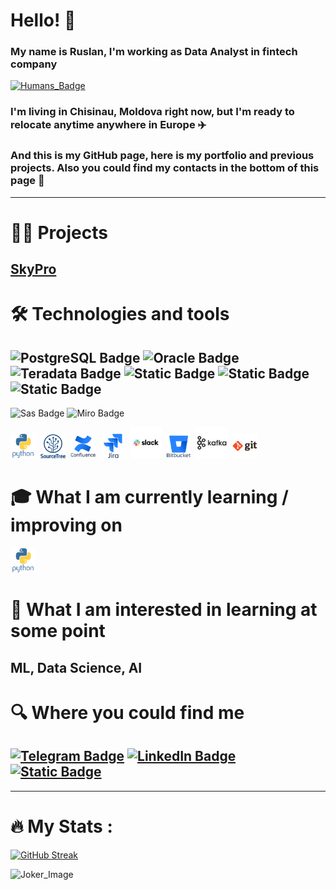 # Hello! 🤝
### My name is Ruslan, I'm working as Data Analyst in fintech company 
[![Humans_Badge](https://thumbsnap.com/i/fPTAH6Zh.png)](https://humans.uz/)  
   
### I'm living in Chisinau, Moldova right now, but I'm ready to relocate anytime anywhere in Europe ✈️

### And this is my GitHub page, here is my portfolio and previous projects. Also you could find my contacts in the bottom of this page 🤙

___
# 👨‍💼 Projects 
## [SkyPro](https://github.com/n0tseri0us/Ruslan-Rasskazov/tree/main/Skypro)

   
# 🛠 Technologies and tools
## ![PostgreSQL Badge](https://img.shields.io/badge/PostgreSQL-white?logo=PostgreSQL) ![Oracle Badge](https://img.shields.io/badge/Oracle_PL%2FSQL-red?logo=Oracle) ![Teradata Badge](https://img.shields.io/badge/Teradata-ANSI_SQL-orange?logo=Teradata) ![Static Badge](https://img.shields.io/badge/Tableau-lightblue?logo=Tableau) ![Static Badge](https://img.shields.io/badge/Power-BI-yellow?logo=Power%20BI) ![Static Badge](https://img.shields.io/badge/Jupiter-notebook-orange?logo=Jupiter)    
![Sas Badge](https://thumbsnap.com/i/kgUGCv4N.png) ![Miro Badge](https://thumbsnap.com/i/gasxCUQc.png)
<div>
  <img src="https://github.com/devicons/devicon/blob/master/icons/python/python-original-wordmark.svg" title="python" alt="python" width="40" height="40"/>&nbsp;
  <img src="https://github.com/devicons/devicon/blob/master/icons/sourcetree/sourcetree-original-wordmark.svg" title="sourcetree" alt="sourcetree" width="40" height="40"/>&nbsp;
  <img src="https://github.com/devicons/devicon/blob/master/icons/confluence/confluence-original-wordmark.svg" title="confluence" alt="confluence" width="40" height="40"/>&nbsp;
  <img src="https://github.com/devicons/devicon/blob/master/icons/jira/jira-original-wordmark.svg" title="jira" alt="jira" width="40" height="40"/>&nbsp;
  <img src="https://github.com/devicons/devicon/blob/master/icons/slack/slack-original-wordmark.svg" title="slack" alt="slack" width="50" height="50"/>&nbsp;
  <img src="https://github.com/devicons/devicon/blob/master/icons/bitbucket/bitbucket-original-wordmark.svg" title="bitbucket" alt="bitbucket" width="40" height="40"/>&nbsp;
  <img src="https://github.com/devicons/devicon/blob/master/icons/apachekafka/apachekafka-original-wordmark.svg" title="apachekafka" alt="apachekafka" width="50" height="50"/>&nbsp;
  <img src="https://github.com/devicons/devicon/blob/master/icons/git/git-original-wordmark.svg" title="Git" **alt="Git" width="40" height="40"/>
</div>
   
# 🎓 What I am currently learning / improving on
<div>
  <img src="https://github.com/devicons/devicon/blob/master/icons/python/python-original-wordmark.svg" title="python" alt="python" width="40" height="40"/>&nbsp;
</div> 

# 👾  What I am interested in learning at some point   
## ML, Data Science, AI

# 🔍 Where you could find me
## [![Telegram Badge](https://img.shields.io/badge/n0tseri0us-blue?logo=telegram)](https://t.me/n0tseri0us)  [![LinkedIn Badge](https://img.shields.io/badge/LinkedIn-Profile-informational?style=flat&logo=linkedin&logoColor=white&color=0D76A8)](https://www.linkedin.com/in/ruslan-rasskazov-842074b6/) [![Static Badge](https://img.shields.io/badge/send_email-gray?logo=gmail)](mailto:paccka3obpyc@gmail.com)
___
# :fire: My Stats :  
[![GitHub Streak](http://github-readme-streak-stats.herokuapp.com?user=n0tseri0us&theme=dark&background=000000)](https://git.io/streak-stats)   
   
![Joker_Image](https://thumbsnap.com/i/LnpZmFvJ.png)
